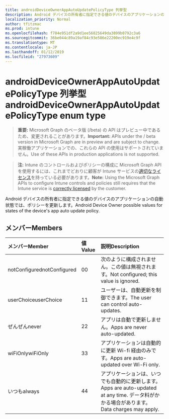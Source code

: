 ```yaml
---
title: androidDeviceOwnerAppAutoUpdatePolicyType 列挙型
description: Android デバイスの所有者に指定できる値のデバイスのアプリケーションの自動状態では、ポリシーを更新します。
localization_priority: Normal
author: tfitzmac
ms.prod: intune
ms.openlocfilehash: f784e951df2a9d1ee56825649da3899b0792c3a6
ms.sourcegitcommit: 36be044c89a19af84c93e586e22200ec919e4c9f
ms.translationtype: MT
ms.contentlocale: ja-JP
ms.lasthandoff: 01/12/2019
ms.locfileid: "27973609"
---
```

# <a name="androiddeviceownerappautoupdatepolicytype-enum-type"></a><span data-ttu-id="7702e-103">androidDeviceOwnerAppAutoUpdatePolicyType 列挙型</span><span class="sxs-lookup"><span data-stu-id="7702e-103">androidDeviceOwnerAppAutoUpdatePolicyType enum type</span></span>

> <span data-ttu-id="7702e-104">**重要:** Microsoft Graph のベータ版 (/beta) の API はプレビュー中であるため、変更されることがあります。</span><span class="sxs-lookup"><span data-stu-id="7702e-104">**Important:** APIs under the / beta version in Microsoft Graph are in preview and are subject to change.</span></span> <span data-ttu-id="7702e-105">実稼働アプリケーションでの、これらの API の使用はサポートされていません。</span><span class="sxs-lookup"><span data-stu-id="7702e-105">Use of these APIs in production applications is not supported.</span></span>

> <span data-ttu-id="7702e-106">**注:** Intune のコントロールおよびポリシーの構成に Microsoft Graph API を使用するには、これまでどおりに顧客が Intune サービスの[適切なライセンス](https://go.microsoft.com/fwlink/?linkid=839381)を持っている必要があります。</span><span class="sxs-lookup"><span data-stu-id="7702e-106">**Note:** Using the Microsoft Graph APIs to configure Intune controls and policies still requires that the Intune service is [correctly licensed](https://go.microsoft.com/fwlink/?linkid=839381) by the customer.</span></span>

<span data-ttu-id="7702e-107">Android デバイスの所有者に指定できる値のデバイスのアプリケーションの自動状態では、ポリシーを更新します。</span><span class="sxs-lookup"><span data-stu-id="7702e-107">Android Device Owner possible values for states of the device's app auto update policy.</span></span>
## <a name="members"></a><span data-ttu-id="7702e-108">メンバー</span><span class="sxs-lookup"><span data-stu-id="7702e-108">Members</span></span>
|<span data-ttu-id="7702e-109">メンバー</span><span class="sxs-lookup"><span data-stu-id="7702e-109">Member</span></span>|<span data-ttu-id="7702e-110">値</span><span class="sxs-lookup"><span data-stu-id="7702e-110">Value</span></span>|<span data-ttu-id="7702e-111">説明</span><span class="sxs-lookup"><span data-stu-id="7702e-111">Description</span></span>|
|:---|:---|:---|
|<span data-ttu-id="7702e-112">notConfigured</span><span class="sxs-lookup"><span data-stu-id="7702e-112">notConfigured</span></span>|<span data-ttu-id="7702e-113">0</span><span class="sxs-lookup"><span data-stu-id="7702e-113">0</span></span>|<span data-ttu-id="7702e-114">次のように構成されません。この値は無視されます。</span><span class="sxs-lookup"><span data-stu-id="7702e-114">Not configured; this value is ignored.</span></span>|
|<span data-ttu-id="7702e-115">userChoice</span><span class="sxs-lookup"><span data-stu-id="7702e-115">userChoice</span></span>|<span data-ttu-id="7702e-116">1</span><span class="sxs-lookup"><span data-stu-id="7702e-116">1</span></span>|<span data-ttu-id="7702e-117">ユーザーは、自動更新を制御できます。</span><span class="sxs-lookup"><span data-stu-id="7702e-117">The user can control auto-updates.</span></span>|
|<span data-ttu-id="7702e-118">ぜんぜん</span><span class="sxs-lookup"><span data-stu-id="7702e-118">never</span></span>|<span data-ttu-id="7702e-119">2</span><span class="sxs-lookup"><span data-stu-id="7702e-119">2</span></span>|<span data-ttu-id="7702e-120">アプリは自動で更新しません。</span><span class="sxs-lookup"><span data-stu-id="7702e-120">Apps are never auto-updated.</span></span>|
|<span data-ttu-id="7702e-121">wiFiOnly</span><span class="sxs-lookup"><span data-stu-id="7702e-121">wiFiOnly</span></span>|<span data-ttu-id="7702e-122">3</span><span class="sxs-lookup"><span data-stu-id="7702e-122">3</span></span>|<span data-ttu-id="7702e-123">アプリケーションは自動的に更新 Wi-fi 経由のみです。</span><span class="sxs-lookup"><span data-stu-id="7702e-123">Apps are auto-updated over Wi-Fi only.</span></span>|
|<span data-ttu-id="7702e-124">いつも</span><span class="sxs-lookup"><span data-stu-id="7702e-124">always</span></span>|<span data-ttu-id="7702e-125">4</span><span class="sxs-lookup"><span data-stu-id="7702e-125">4</span></span>|<span data-ttu-id="7702e-126">アプリケーションは、いつでも自動的に更新します。</span><span class="sxs-lookup"><span data-stu-id="7702e-126">Apps are auto-updated at any time.</span></span> <span data-ttu-id="7702e-127">データ料がかかる場合があります。</span><span class="sxs-lookup"><span data-stu-id="7702e-127">Data charges may apply.</span></span>|





